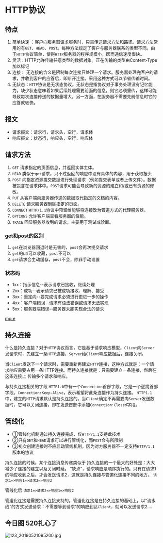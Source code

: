 # HTTP协议
## 特点

1. 简单快速 ：客户向服务器请求服务时，只需传送请求方法和路径。请求方法常用的有`GET`、`HEAD`、`POST`。每种方法规定了客户与服务器联系的类型不同。由于`HTTP`协议简单，使得`HTTP`服务器的程序规模小，因而通信速度很快。
2. 灵活：HTTP允许传输任意类型的数据对象。正在传输的类型由Content-Type加以标记
3. 连接： 无连接的含义是限制每次连接只处理一个请求。服务器处理完客户的请求，并收到客户的应答后，即断开连接。采用这种方式可以节省传输时间。
4. 无状态：`HTTP`协议是无状态协议。无状态是指协议对于事务处理没有记忆能力。缺少状态意味着如果后续处理需要前面的信息，则它必须重传，这样可能导致每次连接传送的数据量增大。另一方面，在服务器不需要先前信息时它的应答就较快。

## 报文

- 请求报文：请求行，请求头，空行，请求体
- 响应报文：状态行，响应头，空行，响应体

## 请求方法

1. `GET`     请求指定的页面信息，并返回实体主体。
2. `HEAD`     类似于`get`请求，只不过返回的响应中没有具体的内容，用于获取报头
3. `POST`     向指定资源提交数据进行处理请求（例如提交表单或者上传文件）。数据被包含在请求体中。`POST`请求可能会导致新的资源的建立和/或已有资源的修改。
4. `PUT`     从客户端向服务器传送的数据取代指定的文档的内容。
5. `DELETE`      请求服务器删除指定的页面。
6. `CONNECT`     `HTTP/1.1`协议中预留给能够将连接改为管道方式的代理服务器。
7. `OPTIONS`     允许客户端查看服务器的性能。
8. `TRACE`     回显服务器收到的请求，主要用于测试或诊断。

### get和post的区别

1. `get`在浏览器回退时是无害的，`post`会再次提交请求
2. `get`的url可以收藏，`post`不可以
3. `get`请求会主动缓存，`post`不会，除非手动设置

### 状态码

- 1xx：指示信息--表示请求已接收，继续处理
- 2xx：成功--表示请求已被成功接收、理解、接受
- 3xx：重定向--要完成请求必须进行更进一步的操作
- 4xx：客户端错误--请求有语法错误或请求无法实现
- 5xx：服务器端错误--服务器未能实现合法的请求

[more](https://developer.mozilla.org/zh-CN/docs/Web/HTTP/Status/206)

## 持久连接

什么是持久连接？对于`HTTP`协议而言，它是基于请求响应模型，`Client`向`Server`发请求时，先建立一条`HTTP`连接，`Server`给`Client`响应数据后，连接关闭。

当`Client`发送下一个请求时，需要重新再建立`HTTP`连接，这种方式就是：一个请求响应需要占用一条HTTP连接。而持久连接就是：只需要建立一条连接，然后在这条连接上 传输多个请求和响应。

与持久连接相关的字段
`HTTP1.0`中有一个`Connection`首部字段，它是一个逐跳首部字段。`Connection:Keep-Alive`，表示希望将此条连接作为持久连接。
`HTTP1.1`中，建立的`HTTP`请求默认是持久连接的。当`Client`确定不再需要向`Server`发送数据时，它可以关闭连接，即在发送首部中添加`Connection:Closed`字段。

## 管线化

- ①管线化机制通过持久连接完成，仅`HTTP/1.1`支持此技术
- ②只有`GET`和`HEAD`请求可以进行管线化，而`POST`会有所限制
- ③初次创建连接时不应启动管线机制，因为对方服务器不一定支持`HTTP/1.1`版本的协议

持久连接的时候，某个连接消息传递类似于
持久连接的一个最大的好处是：大大减少了连接的建立以及关闭时延。
“缺点”，请求响应是顺序执行的。只有在请求1的响应收到之后，才会发送请求2，这就是持久连接与管道化连接不同的地方。
`请求1=>响应1=>请求2=>响应2`

管线化后
`请求1=>请求2=>响应1=>响应2`

管道化连接是需要持久连接支持的。管道化连接是在持久连接的基础上，以“流水线”的方式发送请求：不需要等到请求1的响应到达`Client`，就可以发送请求2....

## 今日图 520扎心了
![123_20190521095200.jpg](../../images/123_20190521095200.jpg)
